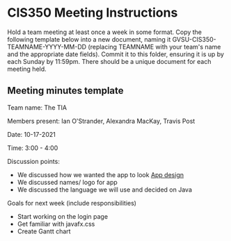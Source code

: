 # CIS350 Meeting Instructions

Hold a team meeting at least once a week in some format.  Copy the following template below into a new document, naming it GVSU-CIS350-TEAMNAME-YYYY-MM-DD (replacing TEAMNAME with your team's name and the appropriate date fields).  Commit it to this folder, ensuring it is up by each Sunday by 11:59pm.  There should be a unique document for each meeting held.

## Meeting minutes template

Team name: The TIA

Members present: Ian O'Strander, Alexandra MacKay, Travis Post

Date: 10-17-2021

Time: 3:00 - 4:00

Discussion points: 

* We discussed how we wanted the app to look [App design](https://jamboard.google.com/d/1vob0j4xCrlocXNhQ7BhZopMJYECgsBxTm7NZyQWN83A/viewer?f=9)
* We discussed names/ logo for app
* We discussed the language we will use and decided on Java

Goals for next week (include responsibilities)

* Start working on the login page
* Get familiar with javafx.css
* Create Gantt chart

